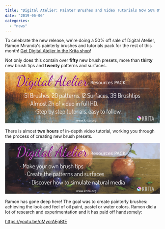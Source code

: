 ```yaml
---
title: "Digital Atelier: Painter Brushes and Video Tutorials Now 50% Off"
date: "2019-06-06"
categories: 
  - "news"
---
```


To celebrate the new release, we're doing a 50% off sale of Digital Atelier, Ramon Miranda's painterly brushes and tutorials pack for the rest of this month! [Get Digital Atelier in the Krita shop](https://gumroad.com/l/sFbEb)!

Not only does this contain over **fifty** new brush presets, more than **thirty** new brush tips and **twenty** patterns and surfaces.

[![](images/promo-screen-02-1024x336.png)](https://gumroad.com/l/sFbEb)

There is almost **two** **hours** of in-depth video tutorial, working you through the process of creating new brush presets.

[![](images/promo-screen-01-1024x336.png)](https://krita.org/wp-content/uploads/2018/09/promo-screen-01.png)

Ramon has gone deep here! The goal was to create painterly brushes: achieving the look and feel of oil paint, pastel or water colors. Ramon did a lot of research and experimentation and it has paid off handsomely:

https://youtu.be/oMyorAEgBfE
